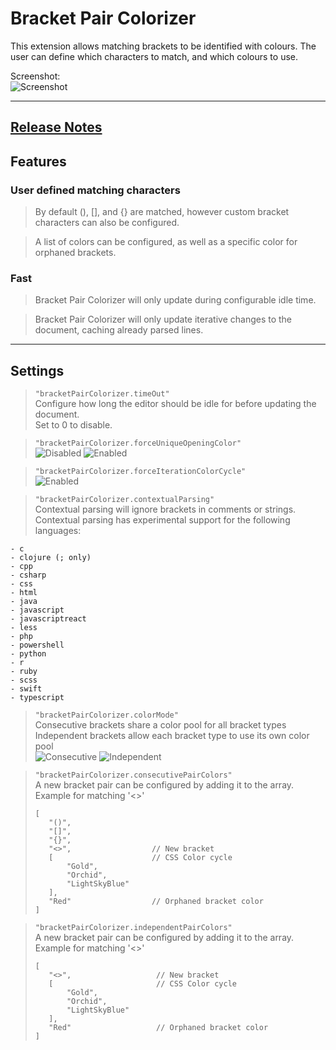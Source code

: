 # Bracket Pair Colorizer

This extension allows matching brackets to be identified with colours. The user can define which characters to match, and which colours to use.

Screenshot:  
![Screenshot](https://github.com/CoenraadS/BracketPair/raw/master/images/example.png "Bracket Pair Colorizer")

-----------------------------------------------------------------------------------------------------------
## [Release Notes](https://github.com/CoenraadS/BracketPair/blob/master/CHANGELOG.md)

## Features

### User defined matching characters
> By default (), [], and {} are matched, however custom bracket characters can also be configured.

> A list of colors can be configured, as well as a specific color for orphaned brackets.

### Fast

> Bracket Pair Colorizer will only update during configurable idle time.

> Bracket Pair Colorizer will only update iterative changes to the document, caching already parsed lines.

-----------------------------------------------------------------------------------------------------------

## Settings

> `"bracketPairColorizer.timeOut"`  
Configure how long the editor should be idle for before updating the document.  
Set to 0 to disable.

> `"bracketPairColorizer.forceUniqueOpeningColor"`  
![Disabled](https://github.com/CoenraadS/BracketPair/raw/master/images/forceUniqueOpeningColorDisabled.png "forceUniqueOpeningColor Disabled")
![Enabled](https://github.com/CoenraadS/BracketPair/raw/master/images/forceUniqueOpeningColorEnabled.png "forceUniqueOpeningColor Enabled")

> `"bracketPairColorizer.forceIterationColorCycle"`  
![Enabled](https://github.com/CoenraadS/BracketPair/raw/master/images/forceIterationColorCycleEnabled.png "forceIterationColorCycle Enabled")

>`"bracketPairColorizer.contextualParsing"`  
Contextual parsing will ignore brackets in comments or strings.  
Contextual parsing has experimental support for the following languages:  
```
- c
- clojure (; only)
- cpp
- csharp
- css
- html
- java
- javascript
- javascriptreact
- less
- php
- powershell
- python
- r
- ruby
- scss
- swift
- typescript
```

>`"bracketPairColorizer.colorMode"`  
Consecutive brackets share a color pool for all bracket types  
Independent brackets allow each bracket type to use its own color pool  
![Consecutive](https://github.com/CoenraadS/BracketPair/raw/master/images/consecutiveExample.png "Consecutive Example")
![Independent](https://github.com/CoenraadS/BracketPair/raw/master/images/independentExample.png "Independent Example")

> `"bracketPairColorizer.consecutivePairColors"`   
> A new bracket pair can be configured by adding it to the array.  
> Example for matching '<>'
>````
>[
>    "()",
>    "[]",
>    "{}",
>    "<>",                  // New bracket
>    [                      // CSS Color cycle
>        "Gold",
>        "Orchid",
>        "LightSkyBlue"
>    ],
>    "Red"                  // Orphaned bracket color
>]
>````

> `"bracketPairColorizer.independentPairColors"`   
> A new bracket pair can be configured by adding it to the array.  
> Example for matching '<>'
>````
>[
>    "<>",                   // New bracket
>    [                       // CSS Color cycle
>        "Gold",
>        "Orchid",
>        "LightSkyBlue"
>    ],
>    "Red"                   // Orphaned bracket color
>]
>````



